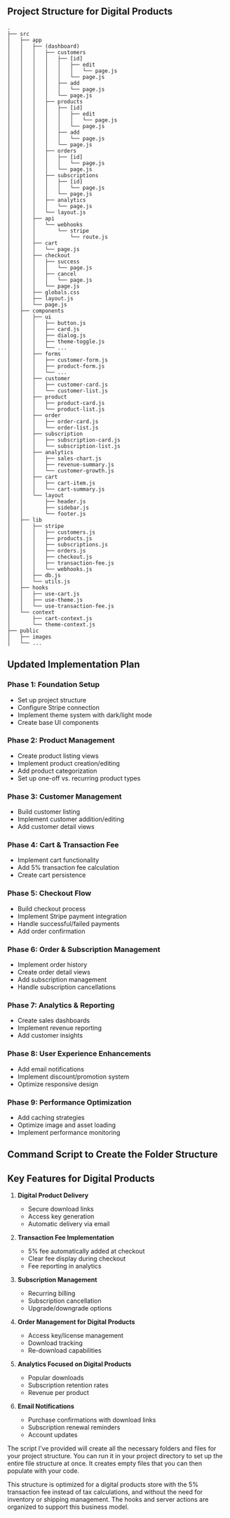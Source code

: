 ## Project Structure for Digital Products

```
.
├── src
│   ├── app
│   │   ├── (dashboard)
│   │   │   ├── customers
│   │   │   │   ├── [id]
│   │   │   │   │   ├── edit
│   │   │   │   │   │   └── page.js
│   │   │   │   │   └── page.js
│   │   │   │   ├── add
│   │   │   │   │   └── page.js
│   │   │   │   └── page.js
│   │   │   ├── products
│   │   │   │   ├── [id]
│   │   │   │   │   ├── edit
│   │   │   │   │   │   └── page.js
│   │   │   │   │   └── page.js
│   │   │   │   ├── add
│   │   │   │   │   └── page.js
│   │   │   │   └── page.js
│   │   │   ├── orders
│   │   │   │   ├── [id]
│   │   │   │   │   └── page.js
│   │   │   │   └── page.js
│   │   │   ├── subscriptions
│   │   │   │   ├── [id]
│   │   │   │   │   └── page.js
│   │   │   │   └── page.js
│   │   │   ├── analytics
│   │   │   │   └── page.js
│   │   │   └── layout.js
│   │   ├── api
│   │   │   └── webhooks
│   │   │       └── stripe
│   │   │           └── route.js
│   │   ├── cart
│   │   │   └── page.js
│   │   ├── checkout
│   │   │   ├── success
│   │   │   │   └── page.js
│   │   │   ├── cancel
│   │   │   │   └── page.js
│   │   │   └── page.js
│   │   ├── globals.css
│   │   ├── layout.js
│   │   └── page.js
│   ├── components
│   │   ├── ui
│   │   │   ├── button.js
│   │   │   ├── card.js
│   │   │   ├── dialog.js
│   │   │   ├── theme-toggle.js
│   │   │   └── ...
│   │   ├── forms
│   │   │   ├── customer-form.js
│   │   │   ├── product-form.js
│   │   │   └── ...
│   │   ├── customer
│   │   │   ├── customer-card.js
│   │   │   └── customer-list.js
│   │   ├── product
│   │   │   ├── product-card.js
│   │   │   └── product-list.js
│   │   ├── order
│   │   │   ├── order-card.js
│   │   │   └── order-list.js
│   │   ├── subscription
│   │   │   ├── subscription-card.js
│   │   │   └── subscription-list.js
│   │   ├── analytics
│   │   │   ├── sales-chart.js
│   │   │   ├── revenue-summary.js
│   │   │   └── customer-growth.js
│   │   ├── cart
│   │   │   ├── cart-item.js
│   │   │   └── cart-summary.js
│   │   └── layout
│   │       ├── header.js
│   │       ├── sidebar.js
│   │       └── footer.js
│   ├── lib
│   │   ├── stripe
│   │   │   ├── customers.js
│   │   │   ├── products.js
│   │   │   ├── subscriptions.js
│   │   │   ├── orders.js
│   │   │   ├── checkout.js
│   │   │   ├── transaction-fee.js
│   │   │   └── webhooks.js
│   │   ├── db.js
│   │   └── utils.js
│   ├── hooks
│   │   ├── use-cart.js
│   │   ├── use-theme.js
│   │   └── use-transaction-fee.js
│   └── context
│       ├── cart-context.js
│       └── theme-context.js
├── public
│   ├── images
│   └── ...
```

## Updated Implementation Plan

### Phase 1: Foundation Setup
- Set up project structure
- Configure Stripe connection
- Implement theme system with dark/light mode
- Create base UI components

### Phase 2: Product Management
- Create product listing views
- Implement product creation/editing
- Add product categorization
- Set up one-off vs. recurring product types

### Phase 3: Customer Management
- Build customer listing
- Implement customer addition/editing
- Add customer detail views

### Phase 4: Cart & Transaction Fee
- Implement cart functionality
- Add 5% transaction fee calculation
- Create cart persistence

### Phase 5: Checkout Flow
- Build checkout process
- Implement Stripe payment integration
- Handle successful/failed payments
- Add order confirmation

### Phase 6: Order & Subscription Management
- Implement order history
- Create order detail views
- Add subscription management
- Handle subscription cancellations

### Phase 7: Analytics & Reporting
- Create sales dashboards
- Implement revenue reporting
- Add customer insights

### Phase 8: User Experience Enhancements
- Add email notifications
- Implement discount/promotion system
- Optimize responsive design

### Phase 9: Performance Optimization
- Add caching strategies
- Optimize image and asset loading
- Implement performance monitoring

## Command Script to Create the Folder Structure

## Key Features for Digital Products

1. **Digital Product Delivery**
   - Secure download links
   - Access key generation
   - Automatic delivery via email

2. **Transaction Fee Implementation**
   - 5% fee automatically added at checkout
   - Clear fee display during checkout
   - Fee reporting in analytics

3. **Subscription Management**
   - Recurring billing
   - Subscription cancellation
   - Upgrade/downgrade options

4. **Order Management for Digital Products**
   - Access key/license management
   - Download tracking
   - Re-download capabilities

5. **Analytics Focused on Digital Products**
   - Popular downloads
   - Subscription retention rates
   - Revenue per product

6. **Email Notifications**
   - Purchase confirmations with download links
   - Subscription renewal reminders
   - Account updates

The script I've provided will create all the necessary folders and files for your project structure. You can run it in your project directory to set up the entire file structure at once. It creates empty files that you can then populate with your code.

This structure is optimized for a digital products store with the 5% transaction fee instead of tax calculations, and without the need for inventory or shipping management. The hooks and server actions are organized to support this business model.
